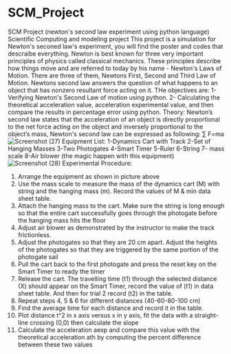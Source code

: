 # SCM_Project
SCM Project (newton's second law experiment using python language)
Scientific Computing and modeling project
This project is a simulation for Newton's seconed law's experiment, you will find the poster and codes that descraibe everything.
Newton is best known for three very important principles of physics called classical mechanics. 
These principles describe how things move and are referred to today by his name - Newton's Laws 
of Motion. There are three of them, Newtons First, Second and Third Law of Motion.
Newtons second law answers the question 
of what happens to an object that has nonzero resultant force acting on it.
THe objectives are:
1- Verifying Newton's Second Law of motion using python.
2- Calculating the theoretical acceleration value, acceleration experimental value,
and then compare the results in percentage error using python.
Theory:
Newton’s second law states that the acceleration of an object is 
directly proportional to the net force acting on the object and inversely proportional to the object’s 
mass, Newton's second law can be expressed as following: 
 ∑ F=ma
 ![Screenshot (27)](https://github.com/Noufwaza/SCMproject/assets/135519130/15375c71-a3c7-4ce7-8a04-d4c6fb907419)
Equipment List:
1-Dynamics Cart with Track
2-Set of Hanging Masses
3-Two Photogates
4-Smart Timer
5-Ruler
6-String 
7- mass scale
8-Air blower (the magic happen with this equipment)
 ![Screenshot (28)](https://github.com/Noufwaza/SCMproject/assets/135519130/a3e3a380-318b-43d2-b1c5-3cf7a121e4a4)
Experimental Procedure:
1. Arrange the equipment as shown in picture above
2. Use the mass scale to measure the mass of the dynamics cart (M) with string and the hanging 
mass (m). Record the values of M & min data sheet table.
3. Attach the hanging mass to the cart. Make sure the string is long enough so that the entire 
cart successfully goes through the photogate before the hanging mass hits the floor
4. Adjust air blower as demonstrated by the instructor to make the track frictionless.
5. Adjust the photogates so that they are 20 cm apart. Adjust the heights of the photogates so 
that they are triggered by the same portion of the photogate sail
6. Pull the cart back to the first photogate and press the reset key on the Smart Timer to ready 
the timer
7. Release the cart. The travelling time (t1) through the selected distance (X) should appear on 
the Smart Timer, record the value of (t1) in data sheet table. And then for trial 2 record (t2) 
in the table.
8. Repeat steps 4, 5 & 6 for different distances (40-60-80-100 cm)
9. Find the average time for each distance and record it in the table. 
10.  Plot distance t^2 in x axis versus x in y axis, fit the data with a straight-line crossing (0,0) 
then calculate the slope
11. Calculate the acceleration aexp  and compare this value with the 
theoretical acceleration ath by computing the percent difference between these two values
